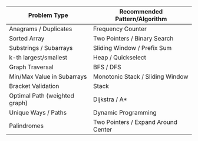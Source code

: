 | Problem Type                  | Recommended Pattern/Algorithm       |
| ----------------------------- | ----------------------------------- |
| Anagrams / Duplicates         | Frequency Counter                   |
| Sorted Array                  | Two Pointers / Binary Search        |
| Substrings / Subarrays        | Sliding Window / Prefix Sum         |
| k-th largest/smallest         | Heap / Quickselect                  |
| Graph Traversal               | BFS / DFS                           |
| Min/Max Value in Subarrays    | Monotonic Stack / Sliding Window    |
| Bracket Validation            | Stack                               |
| Optimal Path (weighted graph) | Dijkstra / A\*                      |
| Unique Ways / Paths           | Dynamic Programming                 |
| Palindromes                   | Two Pointers / Expand Around Center |

